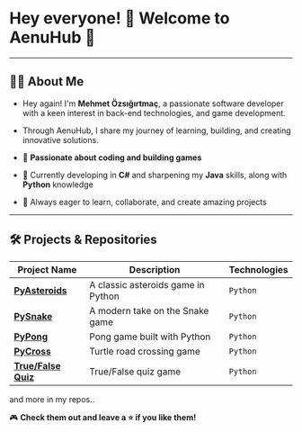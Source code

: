 # Hey everyone! 👋 Welcome to **AenuHub** 🚀  

---

## 👩‍💻 About Me
- Hey again! I'm **Mehmet Özsığırtmaç**, a passionate software developer with a keen interest in back-end technologies, and game development.
- Through AenuHub, I share my journey of learning, building, and creating innovative solutions.

- 🌟 **Passionate about coding and building games**  
- 🌱 Currently developing in **C#** and sharpening my **Java** skills, along with **Python** knowledge 
- 🎯 Always eager to learn, collaborate, and create amazing projects  

---

## 🛠️ Projects & Repositories  

| Project Name | Description | Technologies |  
|--------------|-------------|--------------|  
| [**PyAsteroids**](https://github.com/AenuHub/PyAsteroids) | A classic asteroids game in Python | `Python` |  
| [**PySnake**](https://github.com/AenuHub/PySnake) | A modern take on the Snake game | `Python` |  
| [**PyPong**](https://github.com/AenuHub/PyPong) | Pong game built with Python | `Python` | 
| [**PyCross**](https://github.com/AenuHub/PyCross) | Turtle road crossing game | `Python` |
| [**True/False Quiz**](https://github.com/AenuHub/true-false-quiz) | True/False quiz game | `Python` |

and more in my repos..

🎮 **Check them out and leave a ⭐ if you like them!**


